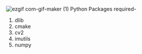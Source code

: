 
![ezgif com-gif-maker (1)](https://user-images.githubusercontent.com/43887115/120937141-6068ce80-c729-11eb-8ca4-7a2ef23d699a.gif)
Python Packages required-
1. dlib
2. cmake
3. cv2
4. imutils
5. numpy


